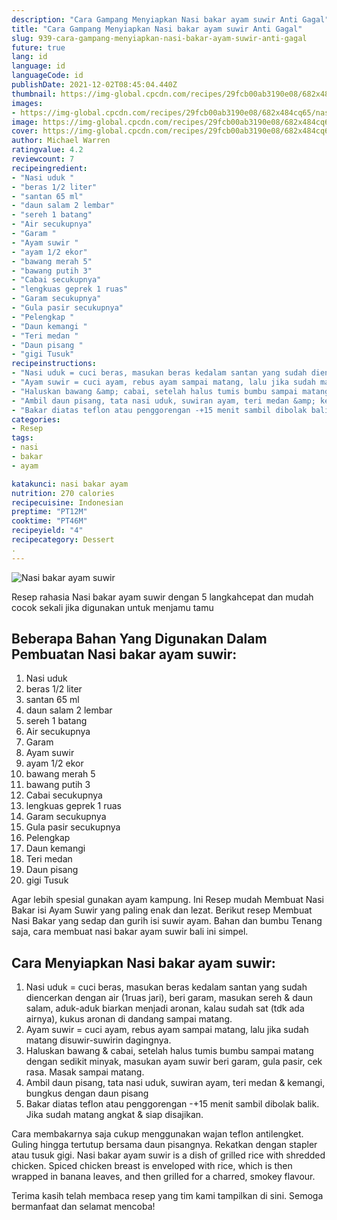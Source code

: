 ```yaml
---
description: "Cara Gampang Menyiapkan Nasi bakar ayam suwir Anti Gagal"
title: "Cara Gampang Menyiapkan Nasi bakar ayam suwir Anti Gagal"
slug: 939-cara-gampang-menyiapkan-nasi-bakar-ayam-suwir-anti-gagal
future: true
lang: id
language: id
languageCode: id
publishDate: 2021-12-02T08:45:04.440Z 
thumbnail: https://img-global.cpcdn.com/recipes/29fcb00ab3190e08/682x484cq65/nasi-bakar-ayam-suwir-foto-resep-utama.png
images:
- https://img-global.cpcdn.com/recipes/29fcb00ab3190e08/682x484cq65/nasi-bakar-ayam-suwir-foto-resep-utama.png
image: https://img-global.cpcdn.com/recipes/29fcb00ab3190e08/682x484cq65/nasi-bakar-ayam-suwir-foto-resep-utama.png
cover: https://img-global.cpcdn.com/recipes/29fcb00ab3190e08/682x484cq65/nasi-bakar-ayam-suwir-foto-resep-utama.png
author: Michael Warren
ratingvalue: 4.2
reviewcount: 7
recipeingredient:
- "Nasi uduk "
- "beras 1/2 liter"
- "santan 65 ml"
- "daun salam 2 lembar"
- "sereh 1 batang"
- "Air secukupnya"
- "Garam "
- "Ayam suwir "
- "ayam 1/2 ekor"
- "bawang merah 5"
- "bawang putih 3"
- "Cabai secukupnya"
- "lengkuas geprek 1 ruas"
- "Garam secukupnya"
- "Gula pasir secukupnya"
- "Pelengkap "
- "Daun kemangi "
- "Teri medan "
- "Daun pisang "
- "gigi Tusuk"
recipeinstructions:
- "Nasi uduk = cuci beras, masukan beras kedalam santan yang sudah diencerkan dengan air (1ruas jari), beri garam, masukan sereh &amp; daun salam, aduk-aduk biarkan menjadi aronan, kalau sudah sat (tdk ada airnya), kukus aronan di dandang sampai matang."
- "Ayam suwir = cuci ayam, rebus ayam sampai matang, lalu jika sudah matang disuwir-suwirin dagingnya."
- "Haluskan bawang &amp; cabai, setelah halus tumis bumbu sampai matang dengan sedikit minyak, masukan ayam suwir beri garam, gula pasir, cek rasa. Masak sampai matang."
- "Ambil daun pisang, tata nasi uduk, suwiran ayam, teri medan &amp; kemangi, bungkus dengan daun pisang"
- "Bakar diatas teflon atau penggorengan -+15 menit sambil dibolak balik. Jika sudah matang angkat &amp; siap disajikan."
categories:
- Resep
tags:
- nasi
- bakar
- ayam

katakunci: nasi bakar ayam 
nutrition: 270 calories
recipecuisine: Indonesian
preptime: "PT12M"
cooktime: "PT46M"
recipeyield: "4"
recipecategory: Dessert
. 
---
```



![Nasi bakar ayam suwir](https://img-global.cpcdn.com/recipes/29fcb00ab3190e08/682x484cq65/nasi-bakar-ayam-suwir-foto-resep-utama.png)

Resep rahasia Nasi bakar ayam suwir    dengan 5 langkahcepat dan mudah cocok sekali jika digunakan untuk menjamu tamu

<!--inarticleads1-->

## Beberapa Bahan Yang Digunakan Dalam Pembuatan Nasi bakar ayam suwir:

1. Nasi uduk 
1. beras 1/2 liter
1. santan 65 ml
1. daun salam 2 lembar
1. sereh 1 batang
1. Air secukupnya
1. Garam 
1. Ayam suwir 
1. ayam 1/2 ekor
1. bawang merah 5
1. bawang putih 3
1. Cabai secukupnya
1. lengkuas geprek 1 ruas
1. Garam secukupnya
1. Gula pasir secukupnya
1. Pelengkap 
1. Daun kemangi 
1. Teri medan 
1. Daun pisang 
1. gigi Tusuk

Agar lebih spesial gunakan ayam kampung. Ini Resep mudah Membuat Nasi Bakar isi Ayam Suwir yang paling enak dan lezat. Berikut resep Membuat Nasi Bakar yang sedap dan gurih isi suwir ayam. Bahan dan bumbu  Tenang saja, cara membuat nasi bakar ayam suwir bali ini simpel. 

<!--inarticleads2-->

## Cara Menyiapkan Nasi bakar ayam suwir:

1. Nasi uduk = cuci beras, masukan beras kedalam santan yang sudah diencerkan dengan air (1ruas jari), beri garam, masukan sereh &amp; daun salam, aduk-aduk biarkan menjadi aronan, kalau sudah sat (tdk ada airnya), kukus aronan di dandang sampai matang.
1. Ayam suwir = cuci ayam, rebus ayam sampai matang, lalu jika sudah matang disuwir-suwirin dagingnya.
1. Haluskan bawang &amp; cabai, setelah halus tumis bumbu sampai matang dengan sedikit minyak, masukan ayam suwir beri garam, gula pasir, cek rasa. Masak sampai matang.
1. Ambil daun pisang, tata nasi uduk, suwiran ayam, teri medan &amp; kemangi, bungkus dengan daun pisang
1. Bakar diatas teflon atau penggorengan -+15 menit sambil dibolak balik. Jika sudah matang angkat &amp; siap disajikan.


Cara membakarnya saja cukup menggunakan wajan teflon antilengket. Guling hingga tertutup bersama daun pisangnya. Rekatkan dengan stapler atau tusuk gigi. Nasi bakar ayam suwir is a dish of grilled rice with shredded chicken. Spiced chicken breast is enveloped with rice, which is then wrapped in banana leaves, and then grilled for a charred, smokey flavour. 

Terima kasih telah membaca resep yang tim kami tampilkan di sini. Semoga bermanfaat dan selamat mencoba!
